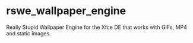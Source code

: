 # rswe_wallpaper_engine
Really Stupid Wallpaper Engine for the Xfce DE that works with GIFs, MP4 and static images. 
